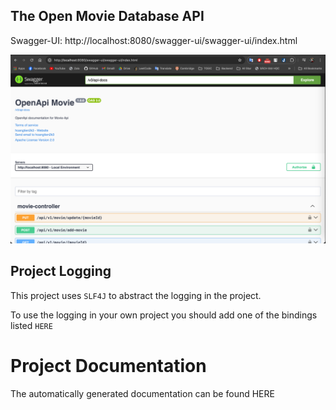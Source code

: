 ## The Open Movie Database API

Swagger-UI: http://localhost:8080/swagger-ui/swagger-ui/index.html

![img.png](img.png)

## Project Logging

This project uses `SLF4J` to abstract the logging in the project.

To use the logging in your own project you should add one of the bindings listed `HERE`

# Project Documentation

The automatically generated documentation can be found HERE


